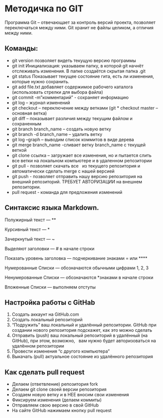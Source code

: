 # Методичка по GIT
Программа Git – отвечающает за контроль версий проекта, позволяет переключаться между ними. Git хранит не файлы целиком, а отличия между ними.
## Команды:
* git version позволяет видеть текущую версию программы
* git init Инициализация: указываем папку, в которой git начнёт отслеживать изменения. В папке создаётся скрытая папка .git
* git status Показывает текущее состояние гита, есть ли изменения, которые нужно сохранить.
* git add file.txt добавляет содержимое рабочего каталога (использовать стрелки для выбора файла)
* git commit -m”комментарий” - сохраняет информацию
* git log – журнал изменений
* git checkout – переключение между ветками (git * checkout master – основная ветка)
* git diff – показывает различия между текущим файлом и сохраненным
* git branch branch_name – создать новую ветку
* git branch -d branch_name – удалить ветку
* git log –graph – выводим список коммитов в виде дерева
* git merge branch_name -сливает ветку branch_name с текущей веткой
* git clone ссылка – загружает все изменения, но и пытается слить   все ветки на локальном компьютере и в удаленном репозитории
* git pull - позволяет скачать все   из текущего репозитория и автоматически сделать merge с нашей версией
* git push - позволяет отправить нашу версию репозитория на внешний репозиторий. ТРЕБУЕТ АВТОРИЗАЦИИ на внешнем репозитории.
* pull request - команда для предложения изменений

## Синтаксис языка Markdown.
Полужирный текст — **

Курсивный текст — * 

Зачеркнутый текст — ~ 

Выделяют заголовки — # в начале строки 

Показать уровень заголовка — подчеркивание знаками = или **** 

Нумерованные Списки — обозначаются обычными цифрами 1, 2, 3 

Ненумерованные Списки — обозначаются *знаками в начале строки 

Вложенные Списки — выполняем отступы

## Настройка работы с GitHab
1. Создать аккаунт на GitHub.com 
2. Создать локальный репозиторий 
3. “Подружить” ваш локальный и удалённый репозитории. GitHub при создании нового репозитория подскажет, как это можно сделать 
4. Отправить (push) ваш локальный репозиторий в удалённый (на GitHub), при этом, возможно,   вам нужно будет авторизоваться на удалённом репозитории 
5. Провести изменения “с другого компьютера” 
6. Выкачать (pull) актуальное состояние из удалённого репозитория

## Как сделать pull request
* Делаем   (ответвление) репозитория fork 
* Делаем git clone своей  версии репозитория
* Создаем новую ветку и в НЕЕ вносим свои изменения 
* Фиксируем изменения (делаем коммиты) 
* Отправляем свою версию в свой GitHub
* На сайте GitHub нажимаем кнопку pull request